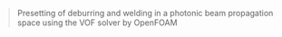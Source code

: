 > Presetting of deburring and welding in a photonic beam propagation space using the VOF solver by OpenFOAM
